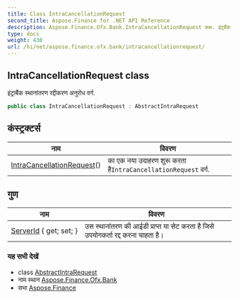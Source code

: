 ```yaml
---
title: Class IntraCancellationRequest
second_title: Aspose.Finance for .NET API Reference
description: Aspose.Finance.Ofx.Bank.IntraCancellationRequest कक्ष. इंट्रबैंक स्थनंतरण रद्दकरण अनुरध वर्ग.
type: docs
weight: 430
url: /hi/net/aspose.finance.ofx.bank/intracancellationrequest/
---
```

## IntraCancellationRequest class

इंट्राबैंक स्थानांतरण रद्दीकरण अनुरोध वर्ग.

```csharp
public class IntraCancellationRequest : AbstractIntraRequest
```

## कंस्ट्रक्टर्स

| नाम | विवरण |
| --- | --- |
| [IntraCancellationRequest](intracancellationrequest/)() | का एक नया उदाहरण शुरू करता है`IntraCancellationRequest` वर्ग. |

## गुण

| नाम | विवरण |
| --- | --- |
| [ServerId](../../aspose.finance.ofx.bank/intracancellationrequest/serverid/) { get; set; } | उस स्थानांतरण की आईडी प्राप्त या सेट करता है जिसे उपयोगकर्ता रद्द करना चाहता है। |

### यह सभी देखें

* class [AbstractIntraRequest](../abstractintrarequest/)
* नाम स्थान [Aspose.Finance.Ofx.Bank](../../aspose.finance.ofx.bank/)
* सभा [Aspose.Finance](../../)


